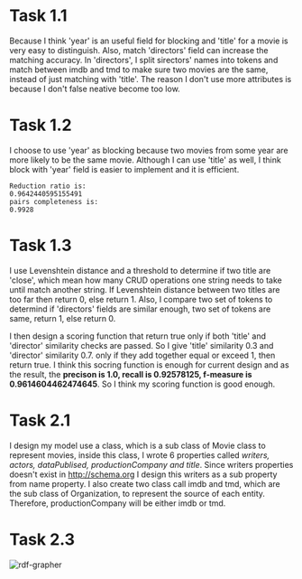 # Task 1.1

Because I think 'year' is an useful field for blocking and 'title' for a movie is very easy to distinguish. Also, match 'directors' field can increase the matching accuracy. In 'directors', I split sirectors' names into tokens and match between imdb and tmd to make sure two movies are the same, instead of just matching with 'title'. The reason I don't use more attributes is because I don't false neative become too low.



# Task 1.2

I choose to use 'year' as blocking because two movies from some year are more likely to be the same movie. Although I can use 'title' as well, I think block with 'year' field is easier to implement and it is efficient.

```
Reduction ratio is:
0.9642440595155491
pairs completeness is:
0.9928
```



# Task 1.3

I use Levenshtein distance and a threshold to determine if two title are 'close', which mean how many CRUD operations one string needs to take until match another string.  If Levenshtein distance between two titles are too far then return 0, else return 1. Also, I compare two set of tokens to determind if 'directors' fields are similar enough, two set of tokens are same, return 1, else return 0.

I then design a scoring function that return true only if both 'title' and 'director' similarity checks are passed. So I give 'title' similarity 0.3 and 'director' similarity 0.7. only if they add together equal or exceed 1, then return true. I think this socring function is enough for current design and as the result, the **precison is 1.0, recall is 0.92578125, f-measure is 0.9614604462474645**. So I think my scoring function is good enough.

# Task 2.1

I design my model use a class, which is a sub class of Movie class to represent movies, inside this class, I wrote 6 properties called *writers, actors, dataPublised, productionCompany and title*. Since writers properties doesn't exist in http://schema.org I design this writers as a sub property from name property. I also create two class call imdb and tmd, which are the sub class of Organization, to represent the source of each entity. Therefore, productionCompany will be either imdb or tmd.

# Task 2.3

![rdf-grapher](/Users/trevor/Google_Drive/Notes/_resources/rdf-grapher.png)